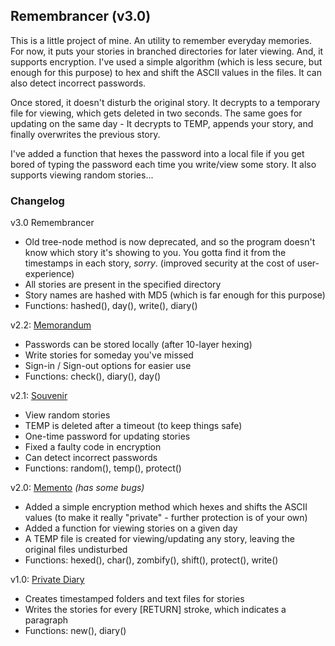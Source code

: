 ## Remembrancer (v3.0)

This is a little project of mine. An utility to remember everyday memories. For now, it puts your stories in branched directories for later viewing. And, it supports encryption. I've used a simple algorithm (which is less secure, but enough for this purpose) to hex and shift the ASCII values in the files. It can also detect incorrect passwords.

Once stored, it doesn't disturb the original story. It decrypts to a temporary file for viewing, which gets deleted in two seconds. The same goes for updating on the same day - It decrypts to TEMP, appends your story, and finally overwrites the previous story.

I've added a function that hexes the password into a local file if you get bored of typing the password each time you write/view some story. It also supports viewing random stories...

### Changelog

v3.0 Remembrancer
- Old tree-node method is now deprecated, and so the program doesn't know which story it's showing to you. You gotta find it from the timestamps in each story, *sorry*. (improved security at the cost of user-experience)
- All stories are present in the specified directory
- Story names are hashed with MD5 (which is far enough for this purpose)
- Functions: hashed(), day(), write(), diary()

v2.2: [Memorandum](https://github.com/Wafflespeanut/Python/tree/8850c831c10955b5c32d2710abfbfef916031792/Memorandum)
- Passwords can be stored locally (after 10-layer hexing)
- Write stories for someday you've missed
- Sign-in / Sign-out options for easier use
- Functions: check(), diary(), day()

v2.1: [Souvenir](https://github.com/Wafflespeanut/Python/tree/937d48dc3bc8608530253fc392594a90a4d59078/Memento)
- View random stories
- TEMP is deleted after a timeout (to keep things safe)
- One-time password for updating stories
- Fixed a faulty code in encryption
- Can detect incorrect passwords
- Functions: random(), temp(), protect()

v2.0: [Memento](https://github.com/Wafflespeanut/Python/tree/7f2572857bbe86b2598d27ab7872017a580351ff/Memento) *(has some bugs)*
- Added a simple encryption method which hexes and shifts the ASCII values (to make it really "private" - further protection is of your own)
- Added a function for viewing stories on a given day
- A TEMP file is created for viewing/updating any story, leaving the original files undisturbed
- Functions: hexed(), char(), zombify(), shift(), protect(), write()

v1.0: [Private Diary](https://github.com/Wafflespeanut/Python/tree/64a9c8dd2470ec309a439a41568778187bbe8bb7/Private%20Diary)
- Creates timestamped folders and text files for stories
- Writes the stories for every [RETURN] stroke, which indicates a paragraph
- Functions: new(), diary()